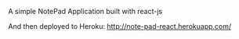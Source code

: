 A simple NotePad Application built with react-js

And then deployed to Heroku: http://note-pad-react.herokuapp.com/
